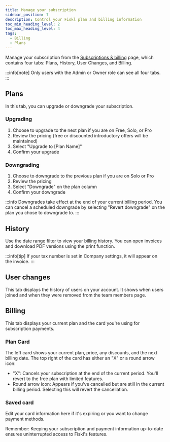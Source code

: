 ```yaml
---
title: Manage your subscription
sidebar_position: 7
description: Control your Fiskl plan and billing information
toc_min_heading_level: 2
toc_max_heading_level: 4
tags:
  - Billing
  - Plans
---
```


Manage your subscription from the [Subscriptions & billing](https://my.fiskl.com/subscription-billing) page, which contains four tabs: Plans, History, User Changes, and Billing.

:::info[note]
Only users with the Admin or Owner role can see all four tabs.
:::

## Plans

In this tab, you can upgrade or downgrade your subscription.

### Upgrading

1. Choose to upgrade to the next plan if you are on Free, Solo, or Pro
2. Review the pricing (free or discounted introductory offers will be maintained)
3. Select "Upgrade to [Plan Name]"
4. Confirm your upgrade

### Downgrading

1. Choose to downgrade to the previous plan if you are on Solo or Pro
2. Review the pricing
3. Select "Downgrade" on the plan column
4. Confirm your downgrade

:::info
Downgrades take effect at the end of your current billing period. You can cancel a scheduled downgrade by selecting "Revert downgrade" on the plan you chose to downgrade to.
:::

## History

Use the date range filter to view your billing history. You can open invoices and download PDF versions using the print function.

:::info[tip]
If your tax number is set in Company settings, it will appear on the invoice.
:::

## User changes

This tab displays the history of users on your account. It shows when users joined and when they were removed from the team members page.

## Billing

This tab displays your current plan and the card you're using for subscription payments.

### Plan Card

The left card shows your current plan, price, any discounts, and the next billing date. The top right of the card has either an "X" or a round arrow icon:

- "X": Cancels your subscription at the end of the current period. You'll revert to the free plan with limited features.
- Round arrow icon: Appears if you've cancelled but are still in the current billing period. Selecting this will revert the cancellation.

### Saved card

Edit your card information here if it's expiring or you want to change payment methods.

Remember: Keeping your subscription and payment information up-to-date ensures uninterrupted access to Fiskl's features.
